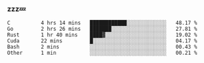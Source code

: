 ### zzz💤

<!--
**ArberSephirotheca/ArberSephirotheca** is a ✨ _special_ ✨ repository because its `README.md` (this file) appears on your GitHub profile.

Here are some ideas to get you started:

- 🌱 I’m currently learning Rust, Distributed System, and Database.
- 😄 Pronouns: He/Him
-->

<!--START_SECTION:waka-->

```text
C          4 hrs 14 mins   ████████████░░░░░░░░░░░░░   48.17 %
Go         2 hrs 26 mins   ███████░░░░░░░░░░░░░░░░░░   27.81 %
Rust       1 hr 40 mins    ████▓░░░░░░░░░░░░░░░░░░░░   19.02 %
Cuda       22 mins         █░░░░░░░░░░░░░░░░░░░░░░░░   04.17 %
Bash       2 mins          ░░░░░░░░░░░░░░░░░░░░░░░░░   00.43 %
Other      1 min           ░░░░░░░░░░░░░░░░░░░░░░░░░   00.21 %
```

<!--END_SECTION:waka-->

